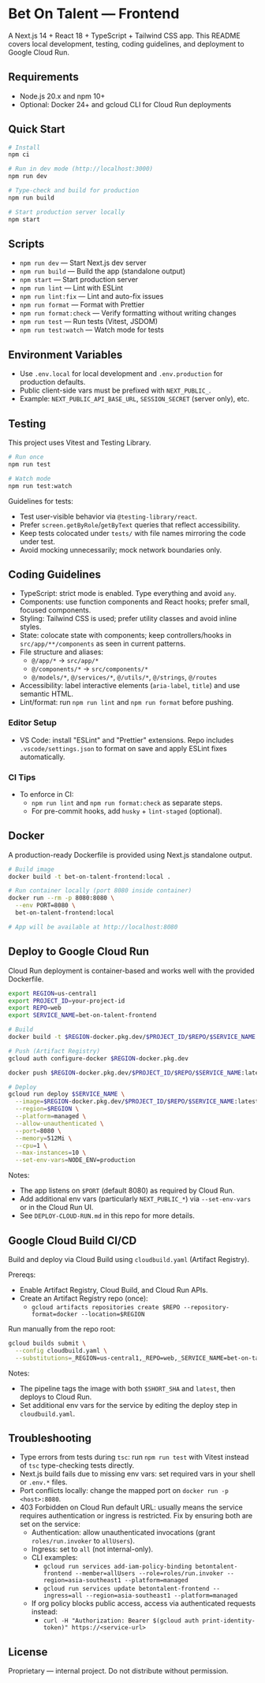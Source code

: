 # Bet On Talent — Frontend

A Next.js 14 + React 18 + TypeScript + Tailwind CSS app. This README covers local development, testing, coding guidelines, and deployment to Google Cloud Run.

## Requirements
- Node.js 20.x and npm 10+
- Optional: Docker 24+ and gcloud CLI for Cloud Run deployments

## Quick Start
```bash
# Install
npm ci

# Run in dev mode (http://localhost:3000)
npm run dev

# Type-check and build for production
npm run build

# Start production server locally
npm start
```

## Scripts
- `npm run dev` — Start Next.js dev server
- `npm run build` — Build the app (standalone output)
- `npm start` — Start production server
- `npm run lint` — Lint with ESLint
- `npm run lint:fix` — Lint and auto-fix issues
- `npm run format` — Format with Prettier
- `npm run format:check` — Verify formatting without writing changes
- `npm run test` — Run tests (Vitest, JSDOM)
- `npm run test:watch` — Watch mode for tests

## Environment Variables
- Use `.env.local` for local development and `.env.production` for production defaults.
- Public client-side vars must be prefixed with `NEXT_PUBLIC_`.
- Example: `NEXT_PUBLIC_API_BASE_URL`, `SESSION_SECRET` (server only), etc.

## Testing
This project uses Vitest and Testing Library.

```bash
# Run once
npm run test

# Watch mode
npm run test:watch
```

Guidelines for tests:
- Test user-visible behavior via `@testing-library/react`.
- Prefer `screen.getByRole`/`getByText` queries that reflect accessibility.
- Keep tests colocated under `tests/` with file names mirroring the code under test.
- Avoid mocking unnecessarily; mock network boundaries only.

## Coding Guidelines
- TypeScript: strict mode is enabled. Type everything and avoid `any`.
- Components: use function components and React hooks; prefer small, focused components.
- Styling: Tailwind CSS is used; prefer utility classes and avoid inline styles.
- State: colocate state with components; keep controllers/hooks in `src/app/**/components` as seen in current patterns.
- File structure and aliases:
  - `@/app/*` → `src/app/*`
  - `@/components/*` → `src/components/*`
  - `@/models/*`, `@/services/*`, `@/utils/*`, `@/strings`, `@/routes`
- Accessibility: label interactive elements (`aria-label`, `title`) and use semantic HTML.
- Lint/format: run `npm run lint` and `npm run format` before pushing.

### Editor Setup
- VS Code: install "ESLint" and "Prettier" extensions. Repo includes `.vscode/settings.json` to format on save and apply ESLint fixes automatically.

### CI Tips
- To enforce in CI:
  - `npm run lint` and `npm run format:check` as separate steps.
  - For pre-commit hooks, add `husky` + `lint-staged` (optional).

## Docker
A production-ready Dockerfile is provided using Next.js standalone output.

```bash
# Build image
docker build -t bet-on-talent-frontend:local .

# Run container locally (port 8080 inside container)
docker run --rm -p 8080:8080 \
  --env PORT=8080 \
  bet-on-talent-frontend:local

# App will be available at http://localhost:8080
```

## Deploy to Google Cloud Run
Cloud Run deployment is container-based and works well with the provided Dockerfile.

```bash
export REGION=us-central1
export PROJECT_ID=your-project-id
export REPO=web
export SERVICE_NAME=bet-on-talent-frontend

# Build
docker build -t $REGION-docker.pkg.dev/$PROJECT_ID/$REPO/$SERVICE_NAME:latest .

# Push (Artifact Registry)
gcloud auth configure-docker $REGION-docker.pkg.dev

docker push $REGION-docker.pkg.dev/$PROJECT_ID/$REPO/$SERVICE_NAME:latest

# Deploy
gcloud run deploy $SERVICE_NAME \
  --image=$REGION-docker.pkg.dev/$PROJECT_ID/$REPO/$SERVICE_NAME:latest \
  --region=$REGION \
  --platform=managed \
  --allow-unauthenticated \
  --port=8080 \
  --memory=512Mi \
  --cpu=1 \
  --max-instances=10 \
  --set-env-vars=NODE_ENV=production
```

Notes:
- The app listens on `$PORT` (default 8080) as required by Cloud Run.
- Add additional env vars (particularly `NEXT_PUBLIC_*`) via `--set-env-vars` or in the Cloud Run UI.
- See `DEPLOY-CLOUD-RUN.md` in this repo for more details.

## Google Cloud Build CI/CD
Build and deploy via Cloud Build using `cloudbuild.yaml` (Artifact Registry).

Prereqs:
- Enable Artifact Registry, Cloud Build, and Cloud Run APIs.
- Create an Artifact Registry repo (once):
  - `gcloud artifacts repositories create $REPO --repository-format=docker --location=$REGION`

Run manually from the repo root:
```bash
gcloud builds submit \
  --config cloudbuild.yaml \
  --substitutions=_REGION=us-central1,_REPO=web,_SERVICE_NAME=bet-on-talent-frontend
```

Notes:
- The pipeline tags the image with both `$SHORT_SHA` and `latest`, then deploys to Cloud Run.
- Set additional env vars for the service by editing the deploy step in `cloudbuild.yaml`.

## Troubleshooting
- Type errors from tests during `tsc`: run `npm run test` with Vitest instead of `tsc` type-checking tests directly.
- Next.js build fails due to missing env vars: set required vars in your shell or `.env.*` files.
- Port conflicts locally: change the mapped port on `docker run -p <host>:8080`.
 - 403 Forbidden on Cloud Run default URL: usually means the service requires authentication or ingress is restricted. Fix by ensuring both are set on the service:
   - Authentication: allow unauthenticated invocations (grant `roles/run.invoker` to `allUsers`).
   - Ingress: set to `all` (not internal-only).
   - CLI examples:
     - `gcloud run services add-iam-policy-binding betontalent-frontend --member=allUsers --role=roles/run.invoker --region=asia-southeast1 --platform=managed`
     - `gcloud run services update betontalent-frontend --ingress=all --region=asia-southeast1 --platform=managed`
   - If org policy blocks public access, access via authenticated requests instead:
     - `curl -H "Authorization: Bearer $(gcloud auth print-identity-token)" https://<service-url>`

## License
Proprietary — internal project. Do not distribute without permission.
